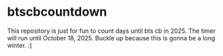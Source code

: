 # btscbcountdown
This repository is just for fun to count days until bts cb in 2025. The timer will run until October 18, 2025. Buckle up because this is gonna be a long winter. :]
